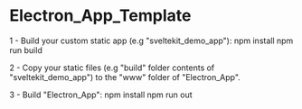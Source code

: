 # Electron_App_Template

1 - Build your custom static app (e.g "sveltekit_demo_app"):
    npm install
    npm run build

2 - Copy your static files (e.g "build" folder contents of "sveltekit_demo_app") to the "www" folder of "Electron_App".

3 - Build "Electron_App":
    npm install
    npm run out
